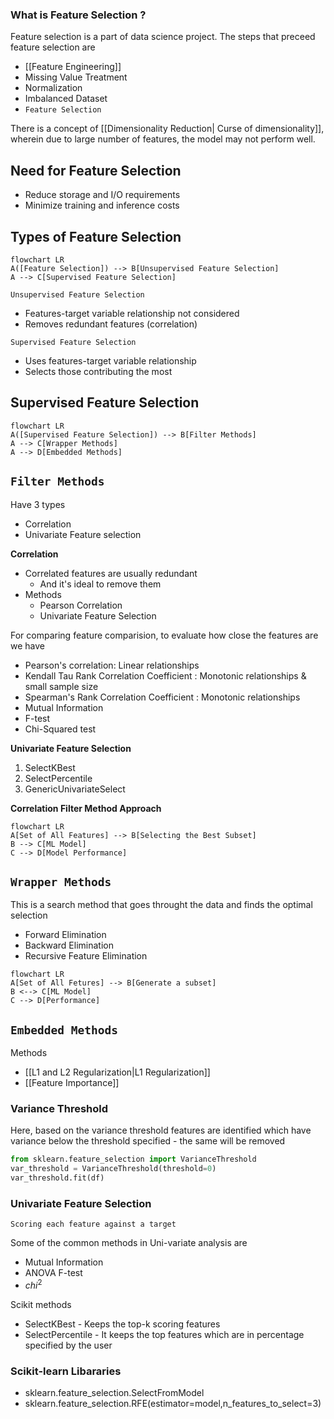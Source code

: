 ### What is Feature Selection ?

Feature selection is a part of data science project. The steps that preceed feature selection are

- [[Feature Engineering]]
- Missing Value Treatment
- Normalization
- Imbalanced Dataset
- `Feature Selection`

There is a concept of [[Dimensionality Reduction| Curse of dimensionality]], wherein due to large number of features, the model may not perform well. 

## Need for Feature Selection
- Reduce storage and I/O requirements
- Minimize training and inference costs

## Types of Feature Selection

```mermaid
flowchart LR
A([Feature Selection]) --> B[Unsupervised Feature Selection]
A --> C[Supervised Feature Selection]
```


`Unsupervised Feature Selection`
- Features-target variable relationship not considered
- Removes redundant features (correlation)

`Supervised Feature Selection`
- Uses features-target variable relationship
- Selects those contributing the most

## Supervised Feature Selection

```mermaid
flowchart LR
A([Supervised Feature Selection]) --> B[Filter Methods]
A --> C[Wrapper Methods]
A --> D[Embedded Methods]
```


## `Filter Methods`

Have 3 types 
- Correlation
- Univariate Feature selection

**Correlation**
- Correlated features are usually redundant
	- And it's ideal to remove them
- Methods
	- Pearson Correlation
	- Univariate Feature Selection

For comparing feature comparision, to evaluate how close the features are we have
- Pearson's correlation: Linear relationships
- Kendall Tau Rank Correlation Coefficient : Monotonic relationships & small sample size
- Spearman's Rank Correlation Coefficient : Monotonic relationships
- Mutual Information
- F-test
- Chi-Squared test

**Univariate Feature Selection**

1. SelectKBest
2. SelectPercentile
3. GenericUnivariateSelect

**Correlation Filter Method Approach**

```mermaid
flowchart LR
A[Set of All Features] --> B[Selecting the Best Subset]
B --> C[ML Model]
C --> D[Model Performance]
```


## `Wrapper Methods`

This is a search method that goes throught the data and finds the optimal selection 
- Forward Elimination
- Backward Elimination
- Recursive Feature Elimination

```mermaid
flowchart LR
A[Set of All Fetures] --> B[Generate a subset]
B <--> C[ML Model]
C --> D[Performance]
```

## `Embedded Methods`
Methods 
- [[L1 and L2 Regularization|L1 Regularization]]
- [[Feature Importance]]


### Variance Threshold

Here, based on the variance threshold features are identified which have variance below the threshold specified - the same will be removed 

```py
from sklearn.feature_selection import VarianceThreshold
var_threshold = VarianceThreshold(threshold=0)
var_threshold.fit(df)
```

### Univariate Feature Selection
`Scoring each feature against a target`

Some of the common methods in Uni-variate analysis are
- Mutual Information
- ANOVA F-test
- $chi^2$

Scikit methods
- SelectKBest - Keeps the top-k scoring features
- SelectPercentile - It keeps the top features which are in percentage specified by the user

### Scikit-learn Libararies
- sklearn.feature_selection.SelectFromModel
- sklearn.feature_selection.RFE(estimator=model,n_features_to_select=3)
